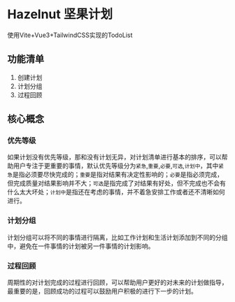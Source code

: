 # Hazelnut 坚果计划

使用Vite+Vue3+TailwindCSS实现的TodoList

## 功能清单

1. 创建计划
2. 计划分组
3. 过程回顾

## 核心概念

### 优先等级

如果计划没有优先等级，那和没有计划无异，对计划清单进行基本的排序，可以帮助用户专注于更重要的事情，默认优先等级分为`紧急`,`重要`,`必要`,`可选`,`计划中`，其中`紧急`是指必须要尽快完成的；`重要`是指对结果有决定性影响的；`必要`是指必须完成，但完成质量对结果影响并不大；`可选`是指完成了对结果有好处，但不完成也不会有什么太大坏处；`计划中`是指还在考虑的事情，并不着急安排工作或者还不清晰如何进行。

### 计划分组

计划分组可以将不同的事情进行隔离，比如工作计划和生活计划添加到不同的分组中，避免在一件事情的计划被另一件事情的计划影响。

### 过程回顾

周期性的对计划完成的过程进行回顾，可以帮助用户更好的对未来的计划做指导，最重要的是，回顾成功的过程可以鼓励用户积极的进行下一步的计划。